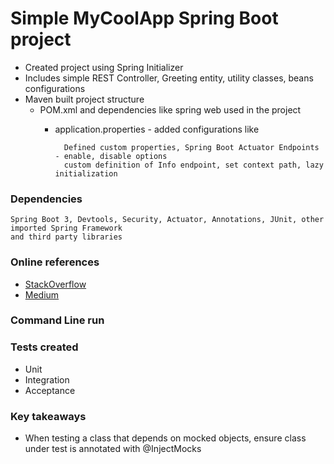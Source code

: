# Simple MyCoolApp Spring Boot project

- Created project using Spring Initializer
- Includes simple REST Controller, Greeting entity, utility classes, beans configurations 
- Maven built project structure
  - POM.xml and dependencies like spring web used in the project
    - application.properties - added configurations like 
    
      ``` 
        Defined custom properties, Spring Boot Actuator Endpoints - enable, disable options
        custom definition of Info endpoint, set context path, lazy initialization
      ```

### Dependencies
    Spring Boot 3, Devtools, Security, Actuator, Annotations, JUnit, other imported Spring Framework
    and third party libraries

### Online references

* [StackOverflow](https://www.stackoverflow.com)
* [Medium](https://www.medium.com)

### Command Line run 

### Tests created
- Unit 
- Integration 
- Acceptance 

### Key takeaways
- When testing a class that depends on mocked objects, ensure class under test is annotated with
  @InjectMocks

